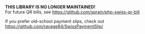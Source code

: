 **THIS LIBRARY IS NO LONGER MAINTAINED!**<br>
For future QR bills, see https://github.com/sprain/php-swiss-qr-bill

If you prefer old-school payment slips, check out <https://github.com/ravage84/SwissPaymentSlip/>
